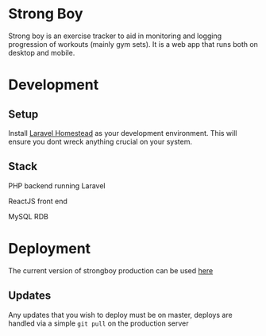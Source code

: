 # Strong Boy

Strong boy is an exercise tracker to aid in monitoring and logging progression of workouts (mainly gym sets). It is a web app that runs both on desktop and mobile.

# Development
## Setup
Install <a href="https://laravel.com/docs/5.7/homestead">Laravel Homestead</a> as your development environment. This will ensure you dont wreck anything crucial on your system.

## Stack
PHP backend running Laravel

ReactJS front end

MySQL RDB

# Deployment
The current version of strongboy production can be used <a href="http://54.153.211.3">here</a>
## Updates
Any updates that you wish to deploy must be on master, deploys are handled via a simple `git pull` on the production server
